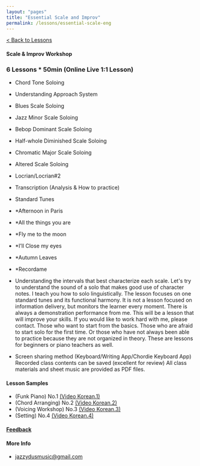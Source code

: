 ```yaml
---
layout: "pages"
title: "Essential Scale and Improv"
permalink: /lessons/essential-scale-eng
---
```

<a href="/lessons">< Back to Lessons</a>

#### Scale & Improv Workshop
### 6 Lessons * 50min (Online Live 1:1 Lesson)

- 	Chord Tone Soloing
-   Understanding Approach System 
- 	Blues Scale Soloing
- 	Jazz Minor Scale Soloing 
- 	Bebop Dominant Scale Soloing
- 	Half-whole Diminished Scale Soloing
- 	Chromatic Major Scale Soloing 
- 	Altered Scale Soloing 
-   Locrian/Locrian#2
- 	Transcription (Analysis & How to practice)
-   Standard Tunes

  - *Afternoon in Paris
  - *All the things you are
  - *Fly me to the moon
  - *I’ll Close my eyes
  - *Autumn Leaves
  - *Recordame 

- Understanding the intervals that best characterize each scale. Let's try to understand the sound of a solo that makes good use of character notes. I teach you how to solo linguistically. The lesson focuses on one standard tunes and its  functional harmony. It is not a lesson focused on information delivery, but monitors the learner every moment. There is always a demonstration performance from me. This will be a lesson that will improve your skills. If you would like to work hard with me, please contact. Those who want to start from the basics. Those who are afraid to start solo for the first time. Or those who have not always been able to practice because they are not organized in theory. These are lessons for beginners or piano teachers as well. 


- Screen sharing method (Keyboard/Writing App/Chordie Keyboard App) Recorded class contents can be saved (excellent for review) All class materials and sheet music are provided as PDF files.




#### Lesson Samples 
- (Funk Piano) No.1 
    <a href="https://youtu.be/93QkhEATEMc"
    target="_blank"> (Video Korean.1)</a>  
- (Chord Arranging) No.2
    <a href="https://youtu.be/peX0o5pAD2Q" target="_blank"> (Video Korean.2)</a>
- (Voicing Workshop) No.3
    <a href="https://youtu.be/hi-q-cANOEc" target="_blank"> (Video Korean.3)</a>
- (Setting) No.4
    <a href="https://youtu.be/AVtyd8GAnoM" target="_blank"> (Video Korean.4)</a>

#### <a href="https://jjmusic-online.github.io/assets/images/photo13.jpg">Feedback</a>

  
#### More Info
- jazzydusmusic@gmail.com 






